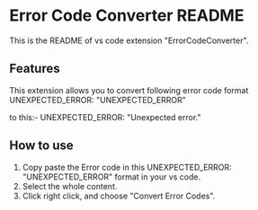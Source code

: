 # Error Code Converter README

This is the README of vs code extension "ErrorCodeConverter".

## Features

This extension allows you to convert following error code format
UNEXPECTED_ERROR: "UNEXPECTED_ERROR"

to this:-
UNEXPECTED_ERROR: "Unexpected error."

## How to use

1. Copy paste the Error code in this UNEXPECTED_ERROR: "UNEXPECTED_ERROR" format in your vs code.
2. Select the whole content.
3. Click right click, and choose "Convert Error Codes".
